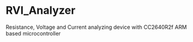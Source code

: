 # RVI_Analyzer
Resistance, Voltage and Current analyzing device with CC2640R2f ARM based microcontroller
